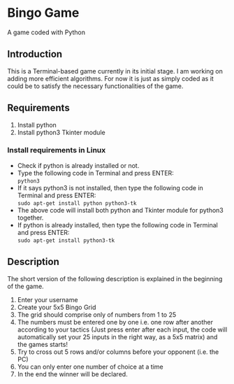 # Bingo Game
A game coded with Python

## Introduction
This is a Terminal-based game currently in its initial stage. I am working on adding more efficient algorithms. For now it is just as simply coded as it could be to satisfy the necessary functionalities of the game.

## Requirements
  1. Install python
  2. Install python3 Tkinter module
  
### Install requirements in Linux
* Check if python is already installed or not.
* Type the following code in Terminal and press ENTER:<br/> 
    `python3`
* If it says python3 is not installed, then type the following code in Terminal and press ENTER:<br/>
    `sudo apt-get install python python3-tk`
* The above code will install both python and Tkinter module for python3 together.
* If python is already installed, then type the following code in Terminal and press ENTER:<br/>
    `sudo apt-get install python3-tk`
  
## Description
The short version of the following description is explained in the beginning of the game.
1. Enter your username
2. Create your 5x5 Bingo Grid
3. The grid should comprise only of numbers from 1 to 25
4. The numbers must be entered one by one i.e. one row after another according to your tactics (Just press enter after each input, the code will automatically set your 25 inputs in the right way, as a 5x5 matrix) and the games starts!
5. Try to cross out 5 rows and/or columns before your opponent (i.e. the PC)
6. You can only enter one number of choice at a time
7. In the end the winner will be declared.

